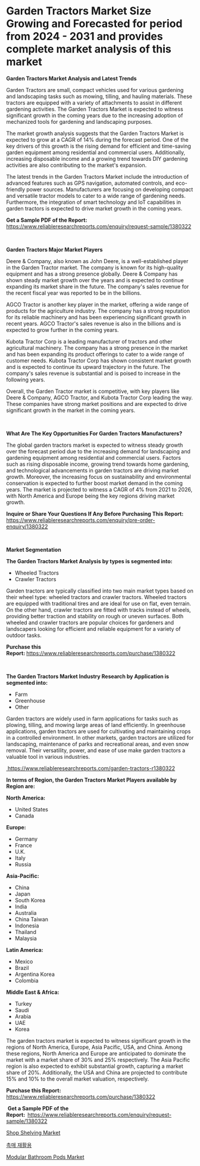 <p><h1>Garden Tractors Market Size Growing and Forecasted for period from 2024 - 2031 and provides complete market analysis of this market</h1></p><p><strong>Garden Tractors Market Analysis and Latest Trends</strong></p>
<p><p>Garden Tractors are small, compact vehicles used for various gardening and landscaping tasks such as mowing, tilling, and hauling materials. These tractors are equipped with a variety of attachments to assist in different gardening activities. The Garden Tractors Market is expected to witness significant growth in the coming years due to the increasing adoption of mechanized tools for gardening and landscaping purposes. </p><p>The market growth analysis suggests that the Garden Tractors Market is expected to grow at a CAGR of 14% during the forecast period. One of the key drivers of this growth is the rising demand for efficient and time-saving garden equipment among residential and commercial users. Additionally, increasing disposable income and a growing trend towards DIY gardening activities are also contributing to the market's expansion.</p><p>The latest trends in the Garden Tractors Market include the introduction of advanced features such as GPS navigation, automated controls, and eco-friendly power sources. Manufacturers are focusing on developing compact and versatile tractor models to cater to a wide range of gardening needs. Furthermore, the integration of smart technology and IoT capabilities in garden tractors is expected to drive market growth in the coming years.</p></p>
<p><strong>Get a Sample PDF of the Report:&nbsp;</strong> <a href="https://www.reliableresearchreports.com/enquiry/request-sample/1380322">https://www.reliableresearchreports.com/enquiry/request-sample/1380322</a></p>
<p>&nbsp;</p>
<p><strong>Garden Tractors Major Market Players</strong></p>
<p><p>Deere & Company, also known as John Deere, is a well-established player in the Garden Tractor market. The company is known for its high-quality equipment and has a strong presence globally. Deere & Company has shown steady market growth over the years and is expected to continue expanding its market share in the future. The company's sales revenue for the recent fiscal year was reported to be in the billions.</p><p>AGCO Tractor is another key player in the market, offering a wide range of products for the agriculture industry. The company has a strong reputation for its reliable machinery and has been experiencing significant growth in recent years. AGCO Tractor's sales revenue is also in the billions and is expected to grow further in the coming years.</p><p>Kubota Tractor Corp is a leading manufacturer of tractors and other agricultural machinery. The company has a strong presence in the market and has been expanding its product offerings to cater to a wide range of customer needs. Kubota Tractor Corp has shown consistent market growth and is expected to continue its upward trajectory in the future. The company's sales revenue is substantial and is poised to increase in the following years.</p><p>Overall, the Garden Tractor market is competitive, with key players like Deere & Company, AGCO Tractor, and Kubota Tractor Corp leading the way. These companies have strong market positions and are expected to drive significant growth in the market in the coming years.</p></p>
<p>&nbsp;</p>
<p><strong>What Are The Key Opportunities For Garden Tractors Manufacturers?</strong></p>
<p><p>The global garden tractors market is expected to witness steady growth over the forecast period due to the increasing demand for landscaping and gardening equipment among residential and commercial users. Factors such as rising disposable income, growing trend towards home gardening, and technological advancements in garden tractors are driving market growth. Moreover, the increasing focus on sustainability and environmental conservation is expected to further boost market demand in the coming years. The market is projected to witness a CAGR of 4% from 2021 to 2026, with North America and Europe being the key regions driving market growth.</p></p>
<p><strong>Inquire or Share Your Questions If Any Before Purchasing This Report:</strong> <a href="https://www.reliableresearchreports.com/enquiry/pre-order-enquiry/1380322">https://www.reliableresearchreports.com/enquiry/pre-order-enquiry/1380322</a></p>
<p>&nbsp;</p>
<p><strong>Market Segmentation</strong></p>
<p><strong>The Garden Tractors Market Analysis by types is segmented into:</strong></p>
<p><ul><li>Wheeled Tractors</li><li>Crawler Tractors</li></ul></p>
<p><p>Garden tractors are typically classified into two main market types based on their wheel type: wheeled tractors and crawler tractors. Wheeled tractors are equipped with traditional tires and are ideal for use on flat, even terrain. On the other hand, crawler tractors are fitted with tracks instead of wheels, providing better traction and stability on rough or uneven surfaces. Both wheeled and crawler tractors are popular choices for gardeners and landscapers looking for efficient and reliable equipment for a variety of outdoor tasks.</p></p>
<p><strong>Purchase this Report:&nbsp;</strong><a href="https://www.reliableresearchreports.com/purchase/1380322">https://www.reliableresearchreports.com/purchase/1380322</a></p>
<p>&nbsp;</p>
<p><strong>The Garden Tractors Market Industry Research by Application is segmented into:</strong></p>
<p><ul><li>Farm</li><li>Greenhouse</li><li>Other</li></ul></p>
<p><p>Garden tractors are widely used in farm applications for tasks such as plowing, tilling, and mowing large areas of land efficiently. In greenhouse applications, garden tractors are used for cultivating and maintaining crops in a controlled environment. In other markets, garden tractors are utilized for landscaping, maintenance of parks and recreational areas, and even snow removal. Their versatility, power, and ease of use make garden tractors a valuable tool in various industries.</p></p>
<p><a href="https://www.reliableresearchreports.com/garden-tractors-r1380322">&nbsp;https://www.reliableresearchreports.com/garden-tractors-r1380322</a></p>
<p><strong>In terms of Region, the Garden Tractors Market Players available by Region are:</strong></p>
<p>
    <p> <strong> North America: </strong>
        <ul>
            <li>United States</li>
            <li>Canada</li>
        </ul>
        </p> 
    <p> <strong> Europe: </strong>
        <ul>
            <li>Germany</li>
            <li>France</li>
            <li>U.K.</li>
            <li>Italy</li>
            <li>Russia</li>
        </ul>
        </p> 
    <p> <strong> Asia-Pacific: </strong>
        <ul>
            <li>China</li>
            <li>Japan</li>
            <li>South Korea</li>
            <li>India</li>
            <li>Australia</li>
            <li>China Taiwan</li>
            <li>Indonesia</li>
            <li>Thailand</li>
            <li>Malaysia</li>
        </ul>
        </p> 
    <p> <strong> Latin America: </strong>
        <ul>
            <li>Mexico</li>
            <li>Brazil</li>
            <li>Argentina Korea</li>
            <li>Colombia</li>
        </ul>
        </p> 
    <p> <strong> Middle East & Africa: </strong>
        <ul>
            <li>Turkey</li>
            <li>Saudi</li>
            <li>Arabia</li>
            <li>UAE</li>
            <li>Korea</li>
        </ul>
    </p>
    </p>
<p><p>The garden tractors market is expected to witness significant growth in the regions of North America, Europe, Asia Pacific, USA, and China. Among these regions, North America and Europe are anticipated to dominate the market with a market share of 30% and 25% respectively. The Asia Pacific region is also expected to exhibit substantial growth, capturing a market share of 20%. Additionally, the USA and China are projected to contribute 15% and 10% to the overall market valuation, respectively.</p></p>
<p><strong>Purchase this Report: </strong><a href="https://www.reliableresearchreports.com/purchase/1380322">https://www.reliableresearchreports.com/purchase/1380322</a></p>
<p>&nbsp;<strong>Get a Sample PDF of the Report:&nbsp;&nbsp;</strong><a href="https://www.reliableresearchreports.com/enquiry/request-sample/1380322">https://www.reliableresearchreports.com/enquiry/request-sample/1380322</a></p>
<p><strong></strong></p>
<p><p><a href="https://github.com/mancsybtousav/Market-Research-Report-List-3/blob/main/shop-shelving-market.md">Shop Shelving Market</a></p><p><a href="https://github.com/akzkkws047661437/Market-Research-Report-List-2/blob/main/4307444171173.md">촉매 재활용</a></p><p><a href="https://github.com/maudAbbott7/Market-Research-Report-List-1/blob/main/modular-bathroom-pods-market.md">Modular Bathroom Pods Market</a></p></p>